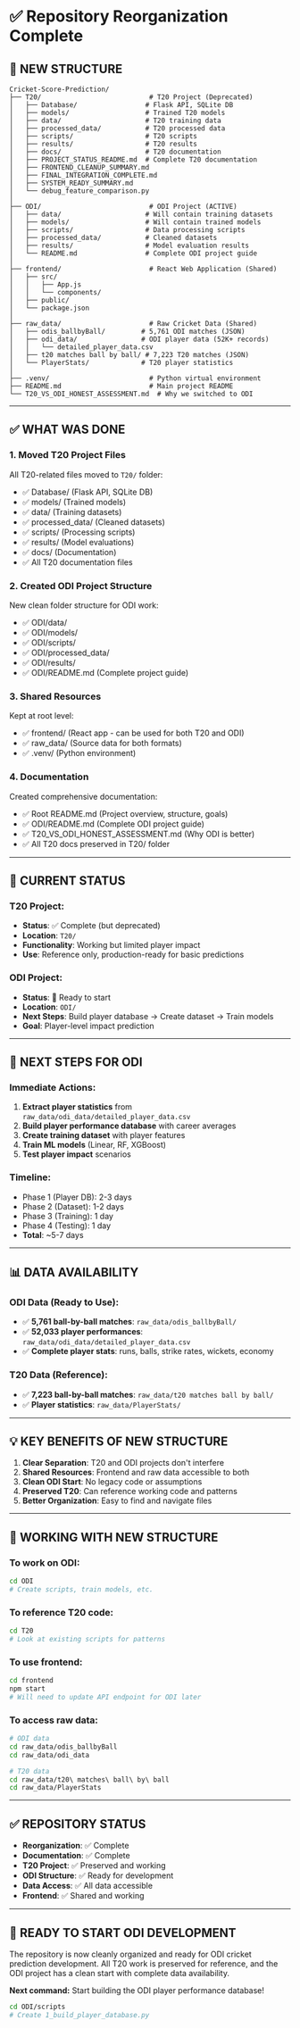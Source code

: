 # ✅ Repository Reorganization Complete

## 📁 **NEW STRUCTURE**

```
Cricket-Score-Prediction/
├── T20/                           # T20 Project (Deprecated)
│   ├── Database/                 # Flask API, SQLite DB
│   ├── models/                   # Trained T20 models
│   ├── data/                     # T20 training data
│   ├── processed_data/           # T20 processed data
│   ├── scripts/                  # T20 scripts
│   ├── results/                  # T20 results
│   ├── docs/                     # T20 documentation
│   ├── PROJECT_STATUS_README.md  # Complete T20 documentation
│   ├── FRONTEND_CLEANUP_SUMMARY.md
│   ├── FINAL_INTEGRATION_COMPLETE.md
│   ├── SYSTEM_READY_SUMMARY.md
│   └── debug_feature_comparison.py
│
├── ODI/                           # ODI Project (ACTIVE)
│   ├── data/                     # Will contain training datasets
│   ├── models/                   # Will contain trained models
│   ├── scripts/                  # Data processing scripts
│   ├── processed_data/           # Cleaned datasets
│   ├── results/                  # Model evaluation results
│   └── README.md                 # Complete ODI project guide
│
├── frontend/                      # React Web Application (Shared)
│   ├── src/
│   │   ├── App.js
│   │   └── components/
│   ├── public/
│   └── package.json
│
├── raw_data/                      # Raw Cricket Data (Shared)
│   ├── odis_ballbyBall/         # 5,761 ODI matches (JSON)
│   ├── odi_data/                # ODI player data (52K+ records)
│   │   └── detailed_player_data.csv
│   ├── t20 matches ball by ball/ # 7,223 T20 matches (JSON)
│   └── PlayerStats/             # T20 player statistics
│
├── .venv/                         # Python virtual environment
├── README.md                      # Main project README
└── T20_VS_ODI_HONEST_ASSESSMENT.md  # Why we switched to ODI
```

---

## ✅ **WHAT WAS DONE**

### **1. Moved T20 Project Files**
All T20-related files moved to `T20/` folder:
- ✅ Database/ (Flask API, SQLite DB)
- ✅ models/ (Trained models)
- ✅ data/ (Training datasets)
- ✅ processed_data/ (Cleaned datasets)
- ✅ scripts/ (Processing scripts)
- ✅ results/ (Model evaluations)
- ✅ docs/ (Documentation)
- ✅ All T20 documentation files

### **2. Created ODI Project Structure**
New clean folder structure for ODI work:
- ✅ ODI/data/
- ✅ ODI/models/
- ✅ ODI/scripts/
- ✅ ODI/processed_data/
- ✅ ODI/results/
- ✅ ODI/README.md (Complete project guide)

### **3. Shared Resources**
Kept at root level:
- ✅ frontend/ (React app - can be used for both T20 and ODI)
- ✅ raw_data/ (Source data for both formats)
- ✅ .venv/ (Python environment)

### **4. Documentation**
Created comprehensive documentation:
- ✅ Root README.md (Project overview, structure, goals)
- ✅ ODI/README.md (Complete ODI project guide)
- ✅ T20_VS_ODI_HONEST_ASSESSMENT.md (Why ODI is better)
- ✅ All T20 docs preserved in T20/ folder

---

## 🎯 **CURRENT STATUS**

### **T20 Project:**
- **Status**: ✅ Complete (but deprecated)
- **Location**: `T20/`
- **Functionality**: Working but limited player impact
- **Use**: Reference only, production-ready for basic predictions

### **ODI Project:**
- **Status**: 🚀 Ready to start
- **Location**: `ODI/`
- **Next Steps**: Build player database → Create dataset → Train models
- **Goal**: Player-level impact prediction

---

## 🚀 **NEXT STEPS FOR ODI**

### **Immediate Actions:**
1. **Extract player statistics** from `raw_data/odi_data/detailed_player_data.csv`
2. **Build player performance database** with career averages
3. **Create training dataset** with player features
4. **Train ML models** (Linear, RF, XGBoost)
5. **Test player impact** scenarios

### **Timeline:**
- Phase 1 (Player DB): 2-3 days
- Phase 2 (Dataset): 1-2 days
- Phase 3 (Training): 1 day
- Phase 4 (Testing): 1 day
- **Total**: ~5-7 days

---

## 📊 **DATA AVAILABILITY**

### **ODI Data (Ready to Use):**
- ✅ **5,761 ball-by-ball matches**: `raw_data/odis_ballbyBall/`
- ✅ **52,033 player performances**: `raw_data/odi_data/detailed_player_data.csv`
- ✅ **Complete player stats**: runs, balls, strike rates, wickets, economy

### **T20 Data (Reference):**
- ✅ **7,223 ball-by-ball matches**: `raw_data/t20 matches ball by ball/`
- ✅ **Player statistics**: `raw_data/PlayerStats/`

---

## 💡 **KEY BENEFITS OF NEW STRUCTURE**

1. **Clear Separation**: T20 and ODI projects don't interfere
2. **Shared Resources**: Frontend and raw data accessible to both
3. **Clean ODI Start**: No legacy code or assumptions
4. **Preserved T20**: Can reference working code and patterns
5. **Better Organization**: Easy to find and navigate files

---

## 🔧 **WORKING WITH NEW STRUCTURE**

### **To work on ODI:**
```bash
cd ODI
# Create scripts, train models, etc.
```

### **To reference T20 code:**
```bash
cd T20
# Look at existing scripts for patterns
```

### **To use frontend:**
```bash
cd frontend
npm start
# Will need to update API endpoint for ODI later
```

### **To access raw data:**
```bash
# ODI data
cd raw_data/odis_ballbyBall
cd raw_data/odi_data

# T20 data
cd raw_data/t20\ matches\ ball\ by\ ball
cd raw_data/PlayerStats
```

---

## ✅ **REPOSITORY STATUS**

- **Reorganization**: ✅ Complete
- **Documentation**: ✅ Complete
- **T20 Project**: ✅ Preserved and working
- **ODI Structure**: ✅ Ready for development
- **Data Access**: ✅ All data accessible
- **Frontend**: ✅ Shared and working

---

## 🎯 **READY TO START ODI DEVELOPMENT**

The repository is now cleanly organized and ready for ODI cricket prediction development. All T20 work is preserved for reference, and the ODI project has a clean start with complete data availability.

**Next command:** Start building the ODI player performance database!

```bash
cd ODI/scripts
# Create 1_build_player_database.py
```
